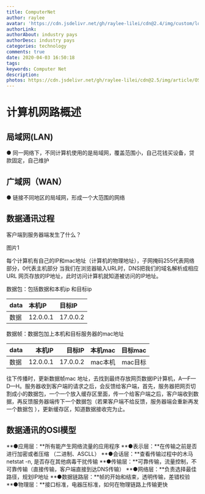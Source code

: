 ```yaml
---
title: ComputerNet
author: raylee
avatar: 'https://cdn.jsdelivr.net/gh/raylee-lilei/cdn@2.4/img/custom/logo_1.png'
authorLink: 
authorAbout: industry pays
authorDesc: industry pays
categories: technology
comments: true
date: 2020-04-03 16:50:18
tags:
keywords: Computer Net
description:
photos: https://cdn.jsdelivr.net/gh/raylee-lilei/cdn@2.5/img/article/OS/os.jpg
---
```


# 计算机网路概述

## 局域网(LAN)
● 同一网络下，不同计算机使用的是局域网，覆盖范围小，自己花钱买设备，贷款固定，自己维护
## 广域网（WAN）
● 链接不同地区的局域网，形成一个大范围的网络

## 数据通讯过程
客户端到服务器端发生了什么？


图片1

每个计算机有自己的IP和mac地址（计算机的物理地址），子网掩码255代表网络部分，0代表主机部分
当我们在浏览器输入URL时，DNS把我们的域名解析成相应URL 网页存放的IP地址，此时访问计算机就知道被访问的IP地址。

数据包：包括数据和本机ip 和目标ip 

data|本机IP|目标IP
:-|:-|:-
数据|12.0.0.1|17.0.0.2

数据帧：数据包加上本机和目标服务器的mac地址

data|本机IP|目标IP|本机mac|目标mac
:-|-:|-:|-:|-:|
数据|12.0.0.1|17.0.0.2|mac本机|mac目标

往下传播时，更新数据帧mac 地址，去找到最终存放网页数据IP计算机，A—F—D—H。服务器收到客户端的请求之后，会反馈给客户端，首先，服务器把网页切割成小的数据包，一个一个放入缓存区里面，传一个给客户端之后，客户端收到数据，再反馈服务器端传下一个数据包（若果客户端不给反馈，服务器端会重新再发一个数据包 ），更新缓存区，知道数据接收完为止。

## 数据通讯的OSI模型
**●应用层：**所有能产生网络流量的应用程序
**●表示层：**在传输之前是否进行加密或者压缩 （二进制、ASCLL）
**●会话层：**查看传输过程中的木马 netstat -n, 是否存在其他病毒干扰传输
**●传输层：**可靠传输，流量控制，不可靠传输（直接传输，客户端直接到达DNS传输）
**●网络层：**负责选择最佳路径，规划IP地址
**●数据链路层：**帧的开始和结束，透明传输，差错校验
**●物理层：**接口标准，电器压标准，如何在物理链路上传输更快
